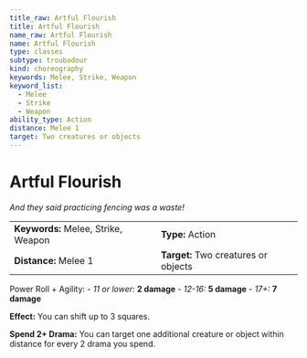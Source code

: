 ```yaml
---
title_raw: Artful Flourish
title: Artful Flourish
name_raw: Artful Flourish
name: Artful Flourish
type: classes
subtype: troubadour
kind: choreography
keywords: Melee, Strike, Weapon
keyword_list:
  - Melee
  - Strike
  - Weapon
ability_type: Action
distance: Melee 1
target: Two creatures or objects
---
```


# Artful Flourish

*And they said practicing fencing was a waste!*

|                                     |                                      |
| :---------------------------------- | :----------------------------------- |
| **Keywords:** Melee, Strike, Weapon | **Type:** Action                     |
| **Distance:** Melee 1               | **Target:** Two creatures or objects |

Power Roll + Agility: - *11 or lower:* **2 damage** - *12-16:* **5 damage** - *17+:* **7 damage**

**Effect:** You can shift up to 3 squares.

**Spend 2+ Drama:** You can target one additional creature or object within distance for every 2 drama you spend.
